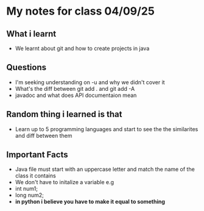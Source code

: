 # My notes for class 04/09/25

## What i learnt
 - We learnt about git and how to create projects in java

## Questions
 - I'm seeking understanding on -u and why we didn't cover it 
 - What's the diff between git add . and git add -A
 - javadoc and what does API documentaion mean 

## Random thing i learned is that 
 - Learn up to 5 programming languages and start to see the the similarites and diff between them 

## Important Facts 
 - Java file must start with an uppercase letter and match the name of the class it contains
 - We don't have to initalize a variable e.g
 - int num1;
 - long num2; 
 - **in python i believe you have to make it equal to something**  
